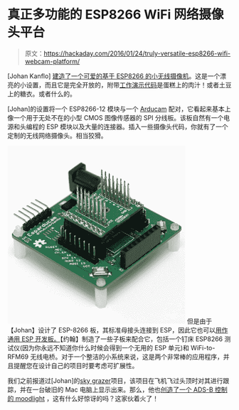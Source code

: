 # 真正多功能的 ESP8266 WiFi 网络摄像头平台

> 原文：<https://hackaday.com/2016/01/24/truly-versatile-esp8266-wifi-webcam-platform/>

[Johan Kanflo] [建造了一个可爱的基于 ESP8266 的小无线摄像机](http://johan.kanflo.com/building-a-low-cost-wifi-camera/)。这是一个漂亮的小设置，而且它是完全开放的，附带[工作演示代码](https://github.com/kanflo/esparducam)是蛋糕上的肉汁！或者土豆上的糖衣。或者什么的。

[Johan]的设置将一个 ESP8266-12 模块与一个 [Arducam](http://www.arducam.com/) 配对，它看起来基本上像一个用于无处不在的小型 CMOS 图像传感器的 SPI 分线板。该板自然有一个电源和头编程的 ESP 模块以及大量的连接器。插入一些摄像头代码，你就有了一个定制的无线网络摄像头。相当狡猾。

[![pogo_pin_anim](img/605ef4ed0943a91b07fe973d213c4f42.png)](https://hackaday.com/wp-content/uploads/2016/01/pogo_pin_anim.gif) 但是由于【Johan】设计了 ESP-8266 板，其标准母接头连接到 ESP，因此它也可以[用作通用 ESP 开发板。](http://johan.kanflo.com/a-versatile-esp8266-development-board/)【约翰】制造了一些子板来配合它，包括一个钉床 ESP8266 测试仪(因为你永远不知道你什么时候会得到一个无用的 ESP 单元)和 WiFi-to-RFM69 无线电桥。对于一个整洁的小系统来说，这是两个非常棒的应用程序，并且提醒您在设计自己的项目时要考虑可扩展性。

我们之前报道过[Johan]的[sky grazer](http://hackaday.com/2015/12/31/art-for-planespotters/)项目，该项目在飞机飞过头顶时对其进行跟踪，并在一台破旧的 Mac 电脑上显示出来。那么，他也[创造了一个 ADS-B 控制的 moodlight](http://johan.kanflo.com/commercial-pilots-control-my-moodlight/) ，这有什么好惊讶的吗？这家伙着火了！